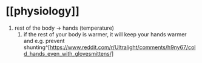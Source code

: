 # [[physiology]]
1. rest of the body → hands (temperature)
	1. if the rest of your body is warmer, it will keep your hands warmer and e.g. prevent shunting^[https://www.reddit.com/r/Ultralight/comments/h9ny67/cold_hands_even_with_glovesmittens/]